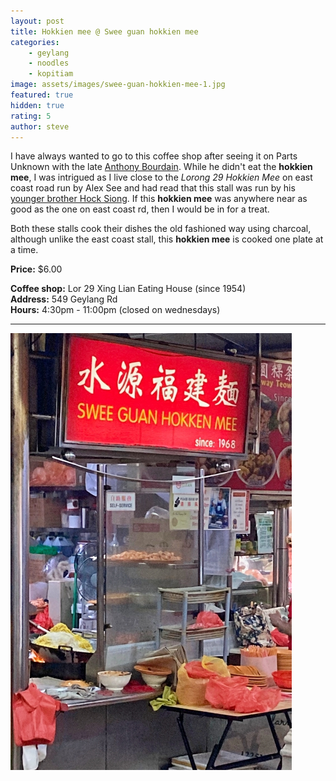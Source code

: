```yaml
---
layout: post
title: Hokkien mee @ Swee guan hokkien mee
categories:
    - geylang
    - noodles
    - kopitiam
image: assets/images/swee-guan-hokkien-mee-1.jpg
featured: true
hidden: true
rating: 5
author: steve
---
```


I have always wanted to go to this coffee shop after seeing it on Parts Unknown with the late [Anthony Bourdain](https://explorepartsunknown.com/singapore/eat-like-bourdain/). While he didn't eat the **hokkien mee**, I was intrigued as I live close to the *Lorong 29 Hokkien Mee* on east coast road run by Alex See and had read that this stall was run by his [younger brother Hock Siong](https://www.8days.sg/eatanddrink/newsandopening/the-millennial-hawkers-who-help-fry-geylang-lor-29-hokkien-mee-s-13115618). If this **hokkien mee** was anywhere near as good as the one on east coast rd, then I would be in for a treat.

Both these stalls cook their dishes the old fashioned way using charcoal, although unlike the east coast stall, this **hokkien mee** is cooked one plate at a time.

**Price:** $6.00  

**Coffee shop:** Lor 29 Xing Lian Eating House (since 1954)  
**Address:** 549 Geylang Rd  
**Hours:** 4:30pm - 11:00pm (closed on wednesdays)  

***  

![Swee guan hokkien mee](/assets/images/swee-guan-hokkien-mee-2.jpg "Swee guan hokkien mee")

